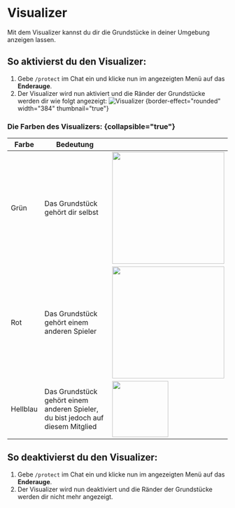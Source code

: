 # Visualizer

Mit dem Visualizer kannst du dir die Grundstücke in deiner Umgebung anzeigen lassen.

## So aktivierst du den Visualizer:

1. Gebe `/protect` im Chat ein und klicke nun im angezeigten Menü auf das **Enderauge**.
2. Der Visualizer wird nun aktiviert und die Ränder der Grundstücke werden dir wie folgt angezeigt:
   ![Visualizer](plot-visualizer-example.png) {border-effect="rounded" width="384" thumbnail="true"}

### Die Farben des Visualizers: {collapsible="true"}

| Farbe     | Bedeutung                                                                        |                                                                                                  |
|-----------|----------------------------------------------------------------------------------|--------------------------------------------------------------------------------------------------|
| Grün      | Das Grundstück gehört dir selbst                                                 | <img src="plot-visualizer-owning.png" width="256" thumbnail="true" border-effect="rounded"/>     |
| Rot       | Das Grundstück gehört einem anderen Spieler                                      | <img src="plot-visualizer-not-owning.png" width="256" thumbnail="true" border-effect="rounded"/> |
| Hellblau  | Das Grundstück gehört einem anderen Spieler, du bist jedoch auf diesem Mitglied  | <img src="plot-visualizer-member.png" width="128" thumbnail="true" border-effect="rounded"/>     |


## So deaktivierst du den Visualizer:

1. Gebe `/protect` im Chat ein und klicke nun im angezeigten Menü auf das **Enderauge**.
2. Der Visualizer wird nun deaktiviert und die Ränder der Grundstücke werden dir nicht mehr angezeigt.
